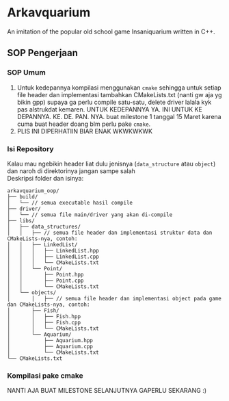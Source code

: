 # Arkavquarium
An imitation of the popular old school game Insaniquarium written in C++.

## SOP Pengerjaan
### SOP Umum
1. Untuk kedepannya kompilasi menggunakan `cmake` sehingga untuk setiap file header dan implementasi tambahkan CMakeLists.txt (nanti gw aja yg bikin gpp) supaya ga perlu compile satu-satu, delete driver lalala kyk pas alstrukdat kemaren. UNTUK KEDEPANNYA YA. INI UNTUK KE DEPANNYA. KE. DE. PAN. NYA. buat milestone 1 tanggal 15 Maret karena cuma buat header doang blm perlu pake `cmake`.
2. PLIS INI DIPERHATIIN BIAR ENAK WKWKWKWK

### Isi Repository
Kalau mau ngebikin header liat dulu jenisnya (`data_structure` atau `object`) dan naroh di direktorinya jangan sampe salah  
Deskripsi folder dan isinya:
```
arkavquarium_oop/
├── build/
│   └── // semua executable hasil compile
├── driver/
│   └── // semua file main/driver yang akan di-compile
├── libs/
│   ├── data_structures/
│   │   ├── // semua file header dan implementasi struktur data dan CMakeLists-nya, contoh:
│   │   ├── LinkedList/
│   │   │   ├── LinkedList.hpp
│   │   │   ├── LinkedList.cpp
│   │   │   └── CMakeLists.txt
│   │   └── Point/
│   │       ├── Point.hpp
│   │       ├── Point.cpp
│   │       └── CMakeLists.txt
│   └── objects/
│       │   ├── // semua file header dan implementasi object pada game dan CMakeLists-nya, contoh:
│       ├── Fish/
│       │   ├── Fish.hpp
│       │   ├── Fish.cpp
│       │   └── CMakeLists.txt
│       └── Aquarium/
│           ├── Aquarium.hpp
│           ├── Aquarium.cpp
│           └── CMakeLists.txt
└── CMakeLists.txt
```

### Kompilasi pake cmake
NANTI AJA BUAT MILESTONE SELANJUTNYA GAPERLU SEKARANG :)
